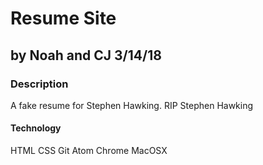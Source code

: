 # Resume Site

## by Noah and CJ 3/14/18

### Description
A fake resume for Stephen Hawking. RIP Stephen Hawking

#### Technology
HTML
CSS
Git
Atom
Chrome
MacOSX
